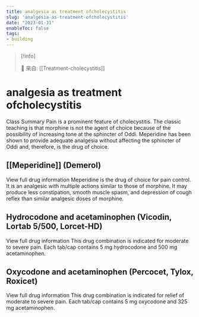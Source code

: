 ```yaml
---
title: analgesia as treatment ofcholecystitis
slug: 'analgesia-as-treatment-ofcholecystitis'
date: "2023-01-31"
enableToc: false
tags:
- building
---
```


> [!info]
>
> 🌱 來自: [[Treatment-cholecystitis]]

# analgesia as treatment ofcholecystitis

Class Summary
Pain is a prominent feature of cholecystitis. The classic teaching is that morphine is not the agent of choice because of the possibility of increasing tone at the sphincter of Oddi. Meperidine has been shown to provide adequate analgesia without affecting the sphincter of Oddi and, therefore, is the drug of choice.

## [[Meperidine]] (Demerol)

View full drug information
Meperidine is the drug of choice for pain control. It is an analgesic with multiple actions similar to those of morphine. It may produce less constipation, smooth muscle spasm, and depression of cough reflex than similar analgesic doses of morphine.

## Hydrocodone and acetaminophen (Vicodin, Lortab 5/500, Lorcet-HD)
View full drug information
This drug combination is indicated for moderate to severe pain. Each tab/cap contains 5 mg hydrocodone and 500 mg acetaminophen.

## Oxycodone and acetaminophen (Percocet, Tylox, Roxicet)
View full drug information
This drug combination is indicated for relief of moderate to severe pain. Each tab/cap contains 5 mg oxycodone and 325 mg acetaminophen.
